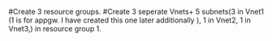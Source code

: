 #Create 3 resource groups.
#Create 3 seperate Vnets+ 5 subnets(3 in Vnet1 (1 is for appgw. I have created this one later additionally ), 1 in Vnet2, 1 in Vnet3,) in resource group 1.
